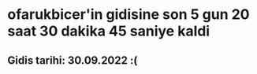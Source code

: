 # ofarukbicer'in gidisine son 5 gun 20 saat 30 dakika 45 saniye kaldi

## Gidis tarihi: 30.09.2022 :(